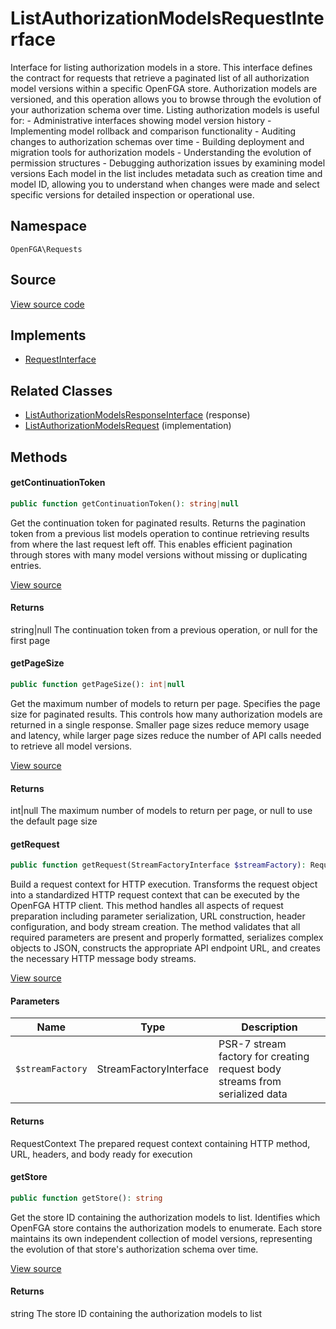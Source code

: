 # ListAuthorizationModelsRequestInterface

Interface for listing authorization models in a store. This interface defines the contract for requests that retrieve a paginated list of all authorization model versions within a specific OpenFGA store. Authorization models are versioned, and this operation allows you to browse through the evolution of your authorization schema over time. Listing authorization models is useful for: - Administrative interfaces showing model version history - Implementing model rollback and comparison functionality - Auditing changes to authorization schemas over time - Building deployment and migration tools for authorization models - Understanding the evolution of permission structures - Debugging authorization issues by examining model versions Each model in the list includes metadata such as creation time and model ID, allowing you to understand when changes were made and select specific versions for detailed inspection or operational use.

## Namespace
`OpenFGA\Requests`

## Source
[View source code](https://github.com/evansims/openfga-php/blob/main/src/Requests/ListAuthorizationModelsRequestInterface.php)

## Implements
* [RequestInterface](RequestInterface.md)

## Related Classes
* [ListAuthorizationModelsResponseInterface](Responses/ListAuthorizationModelsResponseInterface.md) (response)
* [ListAuthorizationModelsRequest](Requests/ListAuthorizationModelsRequest.md) (implementation)



## Methods

                                                            
#### getContinuationToken


```php
public function getContinuationToken(): string|null
```

Get the continuation token for paginated results. Returns the pagination token from a previous list models operation to continue retrieving results from where the last request left off. This enables efficient pagination through stores with many model versions without missing or duplicating entries.

[View source](https://github.com/evansims/openfga-php/blob/main/src/Requests/ListAuthorizationModelsRequestInterface.php#L42)


#### Returns
string&#124;null
 The continuation token from a previous operation, or null for the first page

#### getPageSize


```php
public function getPageSize(): int|null
```

Get the maximum number of models to return per page. Specifies the page size for paginated results. This controls how many authorization models are returned in a single response. Smaller page sizes reduce memory usage and latency, while larger page sizes reduce the number of API calls needed to retrieve all model versions.

[View source](https://github.com/evansims/openfga-php/blob/main/src/Requests/ListAuthorizationModelsRequestInterface.php#L54)


#### Returns
int&#124;null
 The maximum number of models to return per page, or null to use the default page size

#### getRequest


```php
public function getRequest(StreamFactoryInterface $streamFactory): RequestContext
```

Build a request context for HTTP execution. Transforms the request object into a standardized HTTP request context that can be executed by the OpenFGA HTTP client. This method handles all aspects of request preparation including parameter serialization, URL construction, header configuration, and body stream creation. The method validates that all required parameters are present and properly formatted, serializes complex objects to JSON, constructs the appropriate API endpoint URL, and creates the necessary HTTP message body streams.

[View source](https://github.com/evansims/openfga-php/blob/main/src/Requests/RequestInterface.php#L57)

#### Parameters
| Name | Type | Description |
|------|------|-------------|
| `$streamFactory` | StreamFactoryInterface | PSR-7 stream factory for creating request body streams from serialized data |

#### Returns
RequestContext
 The prepared request context containing HTTP method, URL, headers, and body ready for execution

#### getStore


```php
public function getStore(): string
```

Get the store ID containing the authorization models to list. Identifies which OpenFGA store contains the authorization models to enumerate. Each store maintains its own independent collection of model versions, representing the evolution of that store&#039;s authorization schema over time.

[View source](https://github.com/evansims/openfga-php/blob/main/src/Requests/ListAuthorizationModelsRequestInterface.php#L66)


#### Returns
string
 The store ID containing the authorization models to list

